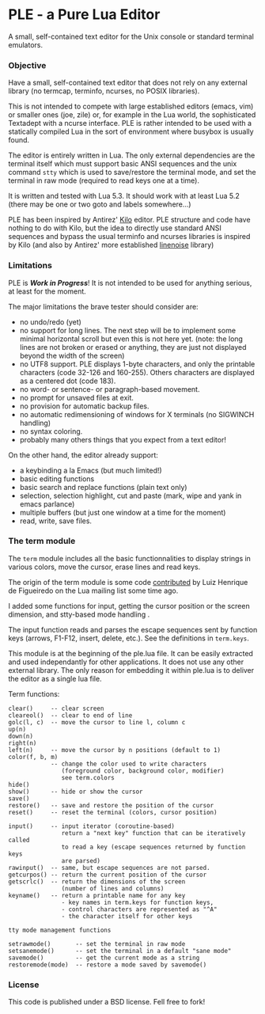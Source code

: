 # PLE - a  Pure Lua Editor

A small, self-contained text editor for the Unix console or standard terminal emulators. 

### Objective

Have a small, self-contained text editor that does not rely on any external library (no termcap, terminfo, ncurses, no POSIX libraries).

This is not intended to compete with large established editors (emacs, vim) or smaller ones (joe, zile) or, for example in the Lua world, the sophisticated Textadept with a ncurse interface.  PLE is rather intended to be used with a statically compiled Lua in the sort of environment where busybox is usually found.

The editor is entirely written in Lua.  The only external dependencies are the terminal itself which must support basic ANSI sequences and the unix command `stty` which is used to save/restore the terminal mode, and set the terminal in raw mode (required to read keys one at a time).

It is written and tested with Lua 5.3. It should work with at least Lua 5.2 (there may be one or two goto and labels somewhere...)

PLE has been inspired by Antirez' [Kilo](https://github.com/antirez/kilo) editor. PLE structure and code have nothing to do with Kilo, but the idea to directly use standard ANSI sequences and bypass the usual terminfo and ncurses libraries is inspired by Kilo (and also by Antirez' more established [linenoise](https://github.com/antirez/linenoise) library)

### Limitations

PLE is ***Work in Progress***! It is not intended to be used for anything serious, at least for the moment.

The major limitations the brave tester should consider are:
- no undo/redo (yet)
- no support for long lines. The next step will be to implement some minimal horizontal scroll but even this is not here yet.  (note: the long lines are not broken or erased or anything, they are just not displayed beyond the width of the screen)
- no UTF8 support. PLE displays 1-byte characters, and only the printable characters (code 32-126 and 160-255). Others  characters are displayed as a centered dot (code 183).
- no word- or sentence- or paragraph-based movement.
- no prompt for unsaved files at exit.
- no provision for automatic backup files.
- no automatic redimensioning of windows for X terminals (no SIGWINCH handling)
- no syntax coloring.
- probably many others things that you expect from a text editor!

On the other hand, the editor already support:
- a keybinding  a la Emacs (but much limited!)
- basic editing functions
- basic search and replace functions (plain text only)
- selection, selection highlight, cut and paste (mark, wipe and yank in emacs parlance)
- multiple buffers (but just one window at a time for the moment)
- read, write, save files.


### The term module

The `term` module includes all the basic functionnalities to display strings in various colors, move the cursor, erase lines and read keys.

The origin of the term module is some code [contributed](http://lua-users.org/lists/lua-l/2009-12/msg00937.html) by Luiz Henrique de Figueiredo on the Lua mailing list some time ago.

I added some functions for input, getting the cursor position or the screen dimension, and stty-based mode handling .

The input function reads and parses the escape sequences sent by function keys (arrows, F1-F12, insert, delete, etc.). See the definitions in `term.keys`.

This module is at the beginning of the ple.lua file. It can be easily extracted and used independantly for other applications. It does not use any other external library.  The only reason for embedding it within ple.lua is to deliver the editor as a single lua file.

Term functions:
```
clear()     -- clear screen
cleareol()  -- clear to end of line
golc(l, c)  -- move the cursor to line l, column c
up(n)
down(n)
right(n)
left(n)     -- move the cursor by n positions (default to 1)
color(f, b, m)
            -- change the color used to write characters
			   (foreground color, background color, modifier)
			   see term.colors
hide()
show()      -- hide or show the cursor
save()
restore()   -- save and restore the position of the cursor
reset()     -- reset the terminal (colors, cursor position)

input()     -- input iterator (coroutine-based)
		       return a "next key" function that can be iteratively called 
			   to read a key (escape sequences returned by function keys 
			   are parsed)
rawinput()  -- same, but escape sequences are not parsed.
getcurpos() -- return the current position of the cursor
getscrlc()  -- return the dimensions of the screen 
               (number of lines and columns)
keyname()   -- return a printable name for any key
               - key names in term.keys for function keys,
			   - control characters are represented as "^A"
			   - the character itself for other keys

tty mode management functions

setrawmode()       -- set the terminal in raw mode
setsanemode()      -- set the terminal in a default "sane mode"
savemode()         -- get the current mode as a string
restoremode(mode)  -- restore a mode saved by savemode()

```

### License

This code is published under a BSD license. Fell free to fork!




